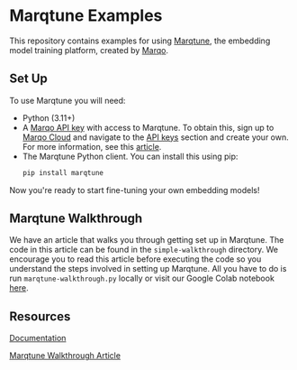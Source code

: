 # Marqtune Examples

This repository contains examples for using [Marqtune](https://cloud.marqo.ai/marqtune/), the embedding model training platform, created by [Marqo](https://marqo.ai/).

## Set Up
To use Marqtune you will need:

- Python (3.11+)
- A [Marqo API key](https://cloud.marqo.ai/settings/api-keys/) with access to Marqtune. To obtain this, sign up to [Marqo Cloud](https://cloud.marqo.ai/authentication/register/) and navigate to the [API keys](https://cloud.marqo.ai/settings/api-keys/) section and create your own. For more information, see this [article](https://www.marqo.ai/cloud/getting-started-on-marqo-cloud#:~:text=cannot%20be%20undone.-,Making%20an%20API%C2%A0Key,-You%20can%20managed).
- The Marqtune Python client. You can install this using pip:
    ```bash
    pip install marqtune
    ```

Now you're ready to start fine-tuning your own embedding models! 

## Marqtune Walkthrough
We have an article that walks you through getting set up in Marqtune. The code in this article can be found in the `simple-walkthrough` directory. We encourage you to read this article before executing the code so you understand the steps involved in setting up Marqtune. All you have to do is run `marqtune-walkthrough.py` locally or visit our Google Colab notebook [here](https://colab.research.google.com/drive/132QX_LM1db0huNpN41Vg62otSfcNuJu6?usp=sharing).

## Resources

[Documentation](https://docs.marqo.ai/2.10/Marqtune/what_is_finetuning/)

[Marqtune Walkthrough Article](https://marqo.ai/blog)